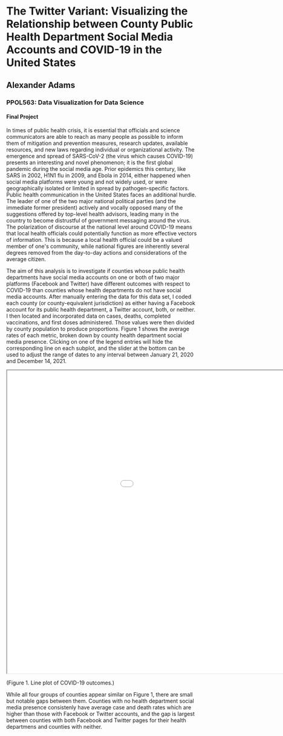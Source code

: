 # The Twitter Variant: Visualizing the Relationship between County Public Health Department Social Media Accounts and COVID-19 in the United States

## Alexander Adams

### PPOL563: Data Visualization for Data Science

#### Final Project


In times of public health crisis, it is essential that officials and science communicators are able to reach as many people as possible to inform them of mitigation and prevention measures, research updates, available resources, and new laws regarding individual or organizational activity. The emergence and spread of SARS-CoV-2 (the virus which causes COVID-19) presents an interesting and novel phenomenon; it is the first global pandemic during the social media age. Prior epidemics this century, like SARS in 2002, H1N1 flu in 2009, and Ebola in 2014, either happened when social media platforms were young and not widely used, or were geographically isolated or limited in spread by pathogen-specific factors. Public health communication in the United States faces an additional hurdle. The leader of one of the two major national political parties (and the immediate former president) actively and vocally opposed many of the suggestions offered by top-level health advisors, leading many in the country to become distrustful of government messaging around the virus. The polarization of discourse at the national level around COVID-19 means that local health officials could potentially function as more effective vectors of information. This is because a local health official could be a valued member of one's community, while national figures are inherently several degrees removed from the day-to-day actions and considerations of the average citizen. 

The aim of this analysis is to investigate if counties whose public health departments have social media accounts on one or both of two major platforms (Facebook and Twitter) have different outcomes with respect to COVID-19 than counties whose health departments do not have social media accounts. After manually entering the data for this data set, I coded each county (or county-equivalent jurisdiction) as either having a Facebook account for its public health department, a Twitter account, both, or neither. I then located and incorporated data on cases, deaths, completed vaccinations, and first doses administered. Those values were then divided by county population to produce proportions. Figure 1 shows the average rates of each metric, broken down by county health department social media presence. Clicking on one of the legend entries will hide the corresponding line on each subplot, and the slider at the bottom can be used to adjust the range of dates to any interval between January 21, 2020 and December 14, 2021.  

<p align="center">
  <iframe src="lineplot.html" height="800" width="1200"></iframe>
</p>

(Figure 1. Line plot of COVID-19 outcomes.)

While all four groups of counties appear similar on Figure 1, there are small but notable gaps between them. Counties with no  health department social media presence consistenly have average case and death rates which are higher than those with Facebook or Twitter accounts, and the gap is largest between counties with both Facebook and Twitter pages for their health departmens and counties with neither.